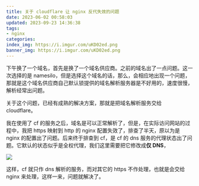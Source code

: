 ```yaml
---
title: 关于 cloudflare 让 nginx 反代失效的问题
date: 2023-06-02 00:58:03
updated: 2023-09-23 14:36:38
tags:
- nginx
categories:
index_img: https://i.imgur.com/uKD02ed.png
banner_img: https://i.imgur.com/uKD02ed.png
---
```


下午换了一个域名，首先是换了一个域名供应商。之前的域名出了一点问题。这一次选择的是 namesilo，但是选择这个域名的话，那么，会相应地出现一个问题，那就是这个域名供应商自己默认锁提供的域名解析服务器是不好用的，速度很慢，解析经常出问题。

关于这个问题，已经有成熟的解决方案，那就是把域名解析服务交给 cloudflare。

我在使用了 cf 的服务之后，域名是可以正常解析了，但是，在实际访问网站的过程中，我把 https 映射到 http 的 nginx 配置失效了，排查了半天，原以为是 nginx 的配置出了问题。后来终于排查到 cf，是 cf 的 dns 服务的代理状态出了问题。它默认的状态似乎是全权代理，我们这里需要把它修改成**仅 DNS**，

![](https://i.imgur.com/wToMdQv.png)

这样，cf 就只作 dns 解析的服务，而对其它的 https 不作处理，也就是会交给 nginx 来处理，这样一来，问题就解决了。

